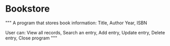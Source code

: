 # Bookstore

""" A program that stores book information: Title, Author Year, ISBN

User can: View all records, Search an entry, Add entry, Update entry, Delete entry, Close program """
